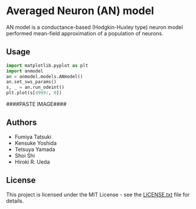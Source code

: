 # Averaged Neuron (AN) model

AN model is a conductance-based (Hodgkin-Huxley type) neuron model performed mean-field approximation of a population of neurons. 

## Usage
``` python
import matplotlib.pyplot as plt
import anmodel
an = anmodel.models.ANmodel()
an.set_sws_params()
s, _ = an.run_odeint()
plt.plot(s[4999:, 0])
```
####PASTE IMAGE####

## Authors
- Fumiya Tatsuki
- Kensuke Yoshida
- Tetsuya Yamada
- Shoi Shi
- Hiroki R. Ueda

## License
This project is licensed under the MIT License - see the [LICENSE.txt](LICENSE.txt) file for details.